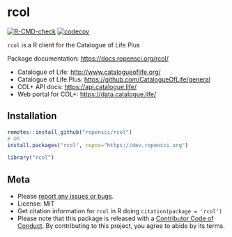 rcol
====



<!-- README.md is generated from README.Rmd. Please edit that file -->

[![R-CMD-check](https://github.com/ropensci/rcol/workflows/R-CMD-check/badge.svg)](https://github.com/ropensci/rcol/actions)
[![codecov](https://codecov.io/gh/ropensci/rcol/branch/master/graph/badge.svg)](https://codecov.io/gh/ropensci/rcol)

`rcol` is a R client for the Catalogue of Life Plus

Package documentation: https://docs.ropensci.org/rcol/

* Catalogue of Life: http://www.catalogueoflife.org/
* Catalogue of Life Plus: https://github.com/CatalogueOfLife/general
* COL+ API docs: https://api.catalogue.life/
* Web portal for COL+: https://data.catalogue.life/

## Installation


```r
remotes::install_github("ropensci/rcol")
# OR
install.packages("rcol", repos="https://dev.ropensci.org")
```


```r
library("rcol")
```

<!-- API notes
* `/dataset/{dataset_key}/taxon/` routes contain the data given in `/dataset/{dataset_key}/name/` routes -->

## Meta

* Please [report any issues or bugs](https://github.com/ropensci/rcol/issues).
* License: MIT
* Get citation information for `rcol` in R doing `citation(package = 'rcol')`
* Please note that this package is released with a [Contributor Code of Conduct](https://ropensci.org/code-of-conduct/). By contributing to this project, you agree to abide by its terms.
